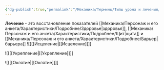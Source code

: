 ```yaml
---
{"dg-publish":true,"permalink":"/Механика/Термины/Типы урона и лечения/Лечение/","noteIcon":"","created":"2025-07-30T10:44:50.693+03:00","updated":"2025-07-29T23:53:00.911+03:00"}
---
```


**Лечение** - это восстановление показателей [[Механика/Персонаж и его анкета/Характеристики/Подробнее/Здоровье\|здоровья]], [[Механика/Персонаж и его анкета/Характеристики/Подробнее/Щит\|щита]] и [[Механика/Персонаж и его анкета/Характеристики/Подробнее/Барьер\|барьера]]
![[[[Исцеление\|[[Исцеление]]]] 

![[[[Укрепление\|[[Укрепление]]]] 

![[[[Оклятие\|[[Оклятие]]]]
